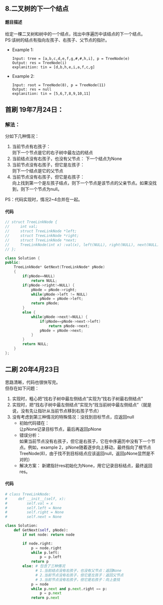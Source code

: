 ## 8.二叉树的下一个结点
#### 题目描述
给定一棵二叉树和树中的一个结点，找出中序遍历中该结点的下一个结点。  
PS:该树的结点有指向左孩子、右孩子、父节点的指针。
- Example 1:
    ```
    Input: tree = [a,b,c,d,e,f,g,#,#,h,i], p = TreeNode(e)
    Output: res = TreeNode(i)
    explanition: tin = [d,b,h,e,i,a,f,c,g]
    ```  
- Example 2:
    ```
    Input: root = TreeNode(8), p = TreeNode(11)
    Output: res = null
    explanition: tin = [5,6,7,8,9,10,11]
    ```  

## 首刷 19年7月24日：  
### 解法：
分如下几种情况：  
1. 当前节点有右孩子：  
   则下一个节点是它的右子树中最左边的结点
2. 当前结点没有右孩子，也没有父节点：
   下一个结点为None
3. 当前节点没有右孩子，但它是左孩子：  
   则下一个结点是它的父节点
4. 当前节点没有右孩子，但它是右孩子：  
   向上找到第一个是左孩子结点，则下一个节点是该节点的父亲节点。如果没找到，则下一个节点为null。  

PS：代码实现时，情况2~4合并在一起。
#### 代码
```cpp
// struct TreeLinkNode {
//     int val;
//     struct TreeLinkNode *left;
//     struct TreeLinkNode *right;
//     struct TreeLinkNode *next;
//     TreeLinkNode(int x) :val(x), left(NULL), right(NULL), next(NULL) {}
// };

class Solution {
public:
    TreeLinkNode* GetNext(TreeLinkNode* pNode)
    {
        if(pNode==NULL) 
            return NULL;
        if(pNode->right!=NULL) {
            pNode = pNode->right;
            while(pNode->left != NULL)
                pNode = pNode->left;
            return pNode;
        }
        else {
            while(pNode->next!=NULL) {
                if(pNode==pNode->next->left)
                    return pNode->next;
                pNode = pNode->next;
            }
        }
        return NULL;
    }
};
```
## 二刷 20年4月23日
思路清晰，代码也很快写完。  
但存在如下问题：  
1. 实现时，粗心把“找右子树中最左侧结点”实现为“找右子树最右侧结点”
2. 实现时，把“找右子树中最左侧结点”实现为“找当前树中最左侧结点”（就是说，没有先让指针从当前节点移到右孩子节点）  
3. 没有考虑到第三种情况的特殊情况：没找到目标节点，应返回null  
    - 初始代码错在：  
        让pNone记录目标节点，最后再返回pNone  
    - 错误分析：  
        如果当前节点没有右孩子，但它是右孩子，它在中序遍历中没有下一个节点。例如，example 2，pNone随着逐步向上移动，最终指向了根节点TreeNode(8)，由于找不到目标结点应该返回null，返回pNone显然是不对的）  
    - 解决方案：
        新建指针res初始化为None，用它记录目标结点，最终返回res。 

#### 代码
```python
# class TreeLinkNode:
#     def __init__(self, x):
#         self.val = x
#         self.left = None
#         self.right = None
#         self.next = None

class Solution:
    def GetNext(self, pNode):
        if not node: return node

        if node.right:
            p = node.right
            while p.left:
                p = p.left
            return p
        else: # 包含了三种情况
              # 1.当前结点没有右孩子，也没有父节点：返回None
              # 2.当前节点没有右孩子，但它是左孩子：返回父节点
              # 3.当前节点没有右孩子，但它是右孩子：向上查找
            p = node
            while p.next and p.next.right == p:
                p = p.next
            return p.next
        
```
